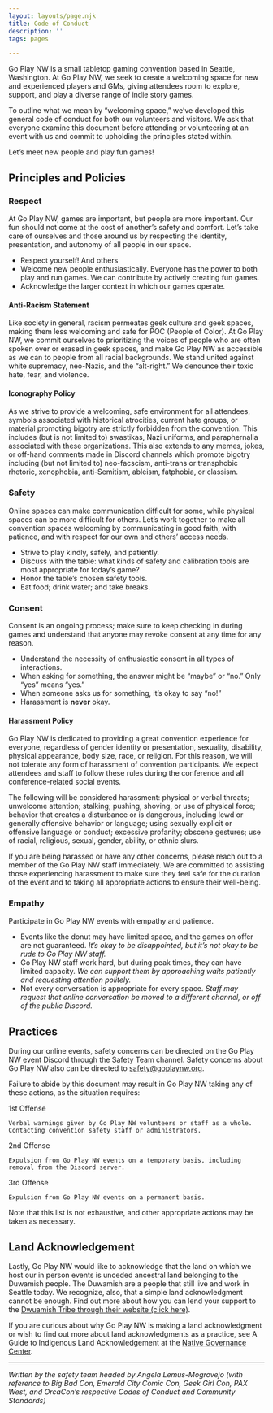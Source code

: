 ```yaml
---
layout: layouts/page.njk
title: Code of Conduct
description: ''
tags: pages

---
```

Go Play NW is a small tabletop gaming convention based in Seattle, Washington. At Go Play NW, we seek to create a welcoming space for new and experienced players and GMs, giving attendees room to explore, support, and play a diverse range of indie story games.

To outline what we mean by “welcoming space,” we’ve developed this general code of conduct for both our volunteers and visitors. We ask that everyone examine this document before attending or volunteering at an event with us and commit to upholding the principles stated within.

Let’s meet new people and play fun games!

## Principles and Policies

### Respect

At Go Play NW, games are important, but people are more important. Our fun should not come at the cost of another’s safety and comfort. Let’s take care of ourselves and those around us by respecting the identity, presentation, and autonomy of all people in our space.

* Respect yourself! And others
* Welcome new people enthusiastically. Everyone has the power to both play and run games. We can contribute by actively creating fun games.
* Acknowledge the larger context in which our games operate.

#### Anti-Racism Statement
Like society in general, racism permeates geek culture and geek spaces, making them less welcoming and safe for POC (People of Color). At Go Play NW, we commit ourselves to prioritizing the voices of people who are often spoken over or erased in geek spaces, and make Go Play NW as accessible as we can to people from all racial backgrounds. We stand united against white supremacy, neo-Nazis, and the “alt-right.” We denounce their toxic hate, fear, and violence.

#### Iconography Policy
As we strive to provide a welcoming, safe environment for all attendees, symbols associated with historical atrocities, current hate groups, or material promoting bigotry are strictly forbidden from the convention. This includes (but is not limited to) swastikas, Nazi uniforms, and paraphernalia associated with these organizations. This also extends to any memes, jokes, or off-hand comments made in Discord channels which promote bigotry including (but not limited to) neo-facscism, anti-trans or transphobic rhetoric, xenophobia, anti-Semitism, ableism, fatphobia, or classism.

### Safety

Online spaces can make communication difficult for some, while physical spaces can be more difficult for others. Let’s work together to make all convention spaces welcoming by communicating in good faith, with patience, and with respect for our own and others’ access needs.

* Strive to play kindly, safely, and patiently.
* Discuss with the table: what kinds of safety and calibration tools are most appropriate for today’s game?
* Honor the table’s chosen safety tools.
* Eat food; drink water; and take breaks.

### Consent

Consent is an ongoing process; make sure to keep checking in during games and understand that anyone may revoke consent at any time for any reason.

* Understand the necessity of enthusiastic consent in all types of interactions.
* When asking for something, the answer might be “maybe” or “no.” Only “yes” means “yes.”
* When someone asks us for something, it’s okay to say “no!”
* Harassment is **never** okay.

#### Harassment Policy

Go Play NW is dedicated to providing a great convention experience for everyone, regardless of gender identity or presentation, sexuality, disability, physical appearance, body size, race, or religion. For this reason, we will not tolerate any form of harassment of convention participants. We expect attendees and staff to follow these rules during the conference and all conference-related social events.

The following will be considered harassment: physical or verbal threats; unwelcome attention; stalking; pushing, shoving, or use of physical force; behavior that creates a disturbance or is dangerous, including lewd or generally offensive behavior or language; using sexually explicit or offensive language or conduct; excessive profanity; obscene gestures; use of racial, religious, sexual, gender, ability, or ethnic slurs. 

If you are being harassed or have any other concerns, please reach out to a member of the Go Play NW staff immediately. We are committed to assisting those experiencing harassment to make sure they feel safe for the duration of the event and to taking all appropriate actions to ensure their well-being.

### Empathy

Participate in Go Play NW events with empathy and patience.

* Events like the donut may have limited space, and the games on offer are not guaranteed. _It’s okay to be disappointed, but it’s not okay to be rude to Go Play NW staff._
* Go Play NW staff work hard, but during peak times, they can have limited capacity. _We can support them by approaching waits patiently and requesting attention politely._
* Not every conversation is appropriate for every space. _Staff may request that online conversation be moved to a different channel, or off of the public Discord._

## Practices
During our online events, safety concerns can be directed on the Go Play NW event Discord through the Safety Team channel. Safety concerns about Go Play NW also can be directed to safety@goplaynw.org.

Failure to abide by this document may result in Go Play NW taking any of these actions, as the situation requires: 

1st Offense
```
Verbal warnings given by Go Play NW volunteers or staff as a whole.
Contacting convention safety staff or administrators.
```
2nd Offense
```
Expulsion from Go Play NW events on a temporary basis, including removal from the Discord server.
```
3rd Offense 
```
Expulsion from Go Play NW events on a permanent basis.
```
Note that this list is not exhaustive, and other appropriate actions may be taken as necessary. 

## Land Acknowledgement

Lastly, Go Play NW would like to acknowledge that the land on which we host our in person events is unceded ancestral land belonging to the Duwamish people. The Duwamish are a people that still live and work in Seattle today.  We recognize, also, that a simple land acknowledgment cannot be enough. Find out more about how you can lend your support to the [Dwuamish Tribe through their website (click here)](www.duwamishtribe.org/stand-with-the-duwamish).  

If you are curious about why Go Play NW is making a land acknowledgment or wish to find out more about land acknowledgments as a practice, see A Guide to Indigenous Land Acknowledgement at the [Native Governance Center](http://nativegov.org).

---
_Written by the safety team headed by Angela Lemus-Mogrovejo (with reference to Big Bad Con, Emerald City Comic Con, Geek Girl Con, PAX West, and OrcaCon’s respective Codes of Conduct and Community Standards)_